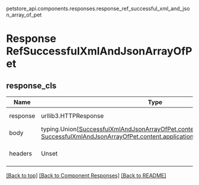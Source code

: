 petstore_api.components.responses.response_ref_successful_xml_and_json_array_of_pet
# Response RefSuccessfulXmlAndJsonArrayOfPet

## response_cls
Name | Type | Description  | Notes
------------- | ------------- | ------------- | -------------
response | urllib3.HTTPResponse | Raw response |
body | typing.Union[[SuccessfulXmlAndJsonArrayOfPet.content.application_xml.schema](../../components/responses/response_successful_xml_and_json_array_of_pet.md#content-applicationxml-schema), [SuccessfulXmlAndJsonArrayOfPet.content.application_json.schema](../../components/responses/response_successful_xml_and_json_array_of_pet.md#content-applicationjson-schema)] |  |
headers | Unset | headers were not defined |

[[Back to top]](#top) [[Back to Component Responses]](../../../README.md#Component-Responses) [[Back to README]](../../../README.md)
